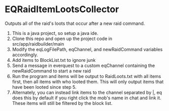# EQRaidItemLootsCollector
Outputs all of the raid's loots that occur after a new raid command.

1. This is a java project, so setup a java ide.
2. Clone this repo and open up the project code in src/app/raidbuilder/main
3. Modify the eqLogFilePath, eqChannel, and newRaidCommand variables accordingly.
4. Add items to BlockList.txt to ignore junk
5. Send a message in everquest to a custom eqChannel containing the newRaidCommand to start a new raid
6. Run the program and items will be output to RaidLoots.txt with all items first, then all items with who looted them.  This will only output items that have been looted since step 5.
7. Alternately, you can instead link items to the channel separated by |, eq does this by default if you right click the mob's name in chat and link it.  These items will still be filtered by the block list.